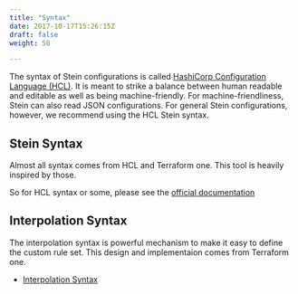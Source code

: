 ```yaml
---
title: "Syntax"
date: 2017-10-17T15:26:15Z
draft: false
weight: 50

---
```


The syntax of Stein configurations is called [HashiCorp Configuration Language (HCL)](https://github.com/hashicorp/hcl). It is meant to strike a balance between human readable and editable as well as being machine-friendly. For machine-friendliness, Stein can also read JSON configurations. For general Stein configurations, however, we recommend using the HCL Stein syntax.

## Stein Syntax

Almost all syntax comes from HCL and Terraform one. This tool is heavily inspired by those.

So for HCL syntax or some, please see the [official documentation](https://www.terraform.io/docs/configuration/syntax.html)

## Interpolation Syntax

The interpolation syntax is powerful mechanism to make it easy to define the custom rule set.
This design and implementaion comes from Terraform one.

- [Interpolation Syntax](interpolation.md)
